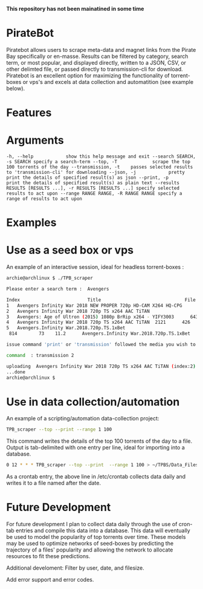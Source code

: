 **This repository has not been mainatined in some time**


# PirateBot
Piratebot allows users to scrape meta-data and magnet links from the Pirate Bay specifically or en-masse. Results can be filtered by category, search term, or most popular, and displayed directly, written to a JSON, CSV, or other delimted file, or passed directly to transmission-cli for download. Piratebot is an excellent option for maximizing the functionality of torrent-boxes or vps's and excels at data collection and automatition (see example below). 
 
# Features

# Arguments
  `-h, --help            show this help message and exit
  --search SEARCH, -s SEARCH
                        specify a search-term
  --top, -T             scrape the top 100 torrents of the day
  --transmission, -t    passes selected results to 'transmission-cli' for downloading
  --json, -j            pretty print the details of specified result(s) as json
  --print, -p           print the details of specified result(s) as plain text
  --results RESULTS [RESULTS ...], -r RESULTS [RESULTS ...]
                        specify selected results to act upon
  --range RANGE RANGE, -R RANGE RANGE
                        specify a range of results to act upon`
                        
# Examples

# Use as a seed box or vps

An example of an interactive session, ideal for headless torrent-boxes :
```bash
archie@archlinux $ ./TPB_scraper

Please enter a search term :  Avengers

Index                         Title                               File Size       Ratio Seeders  Leachers                  
1   Avengers Infinity War 2018 NEW PROPER 720p HD-CAM X264 HQ-CPG                   4.0 7817     1965           
2   Avengers Infinity War 2018 720p TS x264 AAC TiTAN                               3.  63021                      836     3.6      
3   Avengers: Age of Ultron (2015) 1080p BrRip x264 - YIFY3003      643     4.7     
4   Avengers Infinity War 2018 720p TS x264 AAC TiTAN  2121      426     5.0      
5   Avengers.Infinity War.2018.720p.TS.1xBet
 814        73    11.2      Avengers.Infinity War.2018.720p.TS.1xBet

issue command 'print' or 'transmission' followed the media you wish to act upon

command  : transmission 2 

uploading  Avengers Infinity War 2018 720p TS x264 AAC TiTAN (index:2)  magnet  to transmission
...done
archie@archlinux $
```
# Use in data collection/automation

An example of a scripting/automation data-collection project: 
```bash
TPB_scraper --top --print --range 1 100
```
This command writes the details of the top 100 torrents of the day to a file. Output is tab-delimited with one entry per line, ideal for importing into a database.
```bash
0 12 * * * TPB_scraper --top --print  --range 1 100 > ~/TPBS/Data_Files/$(date '+%Y-%m-%d')
```
As a crontab entry, the above line in /etc/crontab collects data daily and writes it to a file named after the date.

# Future Development
For future development I plan to collect data daily through the use of cron-tab entries and compile this data into a database. This data will eventually be used to model the popularity of top torrents over time. These models may be used to optimize networks of seed-boxes by predicting the trajectory of a files' popularity and allowing the network to allocate resources to fit these predictions.

Additional develoment:
Filter by user, date, and filesize.

Add error support and error codes.


